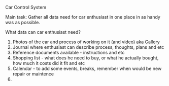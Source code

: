 Car Control System

Main task: Gather all data need for car enthusiast in one place in as handy was as possible.

What data can car enthusiast need?

1. Photos of the car and process of working on it (and video) aka Gallery
2. Journal where enthusiast can describe process, thoughts, plans and etc
3. Reference documents available - instructions and etc
4. Shopping list - what does he need to buy, or what he actually bought, how much it costs did it fit and etc
5. Calendar - to add some events, breaks, remember when would be new repair or maintence
6. 